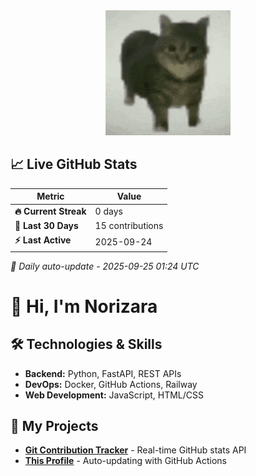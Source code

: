 <div align="center">
  <img height="200" src="https://github.com/norizara/norizara/blob/main/maxwell-the-cat.gif?raw=true"  />
</div>

<!-- STATS_START -->
## 📈 Live GitHub Stats

| Metric | Value | 
|--------|-------|
| **🔥 Current Streak** | 0 days |
| **📅 Last 30 Days** | 15 contributions |
| **⚡ Last Active** | 2025-09-24 |

*📅 Daily auto-update - 2025-09-25 01:24 UTC*
<!-- STATS_END -->

# 👋 Hi, I'm Norizara

## 🛠️ Technologies & Skills
- **Backend:** Python, FastAPI, REST APIs
- **DevOps:** Docker, GitHub Actions, Railway
- **Web Development:** JavaScript, HTML/CSS

## 🚀 My Projects
- [**Git Contribution Tracker**](https://gitcommittracker.up.railway.app) - Real-time GitHub stats API
- [**This Profile**](https://github.com/norizara) - Auto-updating with GitHub Actions

<h2 align="center"></h2>

